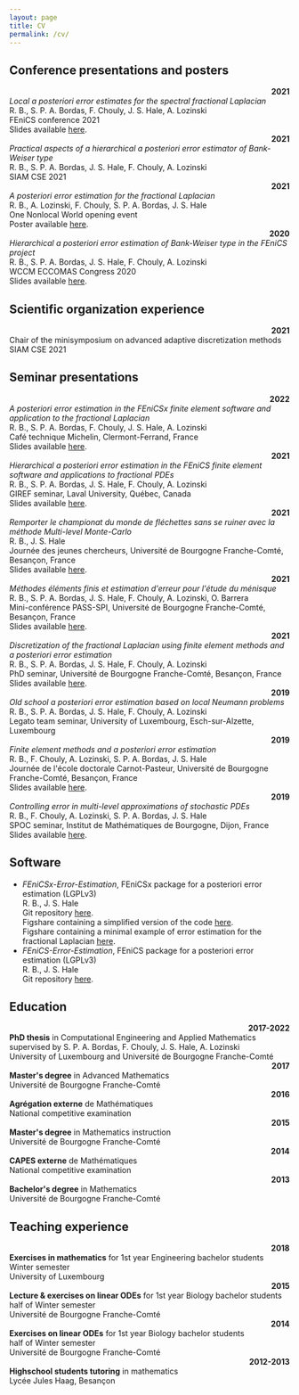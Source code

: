 ```yaml
---
layout: page
title: CV 
permalink: /cv/
---
```


## Conference presentations and posters

<div class="wrapper">
  <div align="right"><b>2021</b></div>
  <div><i>Local a posteriori error estimates for the spectral fractional Laplacian</i><br />
  R. B., S. P. A. Bordas, F. Chouly, J. S. Hale, A. Lozinski<br />
  FEniCS conference 2021<br />
  Slides available <a href="../docs/2021_fenics.pdf" target=_blank>here</a>.
  </div>
  <div align="right"><b>2021</b></div>
  <div><i>Practical aspects of a hierarchical a posteriori error estimator of Bank-Weiser type</i><br />
  R. B., S. P. A. Bordas, J. S. Hale, F. Chouly, A. Lozinski<br />
  SIAM CSE 2021<br />
  </div>
  <div align="right"><b>2021</b></div>
  <div><i>A posteriori error estimation for the fractional Laplacian</i><br />
  R. B., A. Lozinski, F. Chouly, S. P. A. Bordas, J. S. Hale<br />
  One Nonlocal World opening event<br />
  Poster available <a href="../docs/2021_ONWO.pdf" target=_blank>here</a>.
  </div>
  <div align="right"><b>2020</b></div>
  <div><i>Hierarchical a posteriori error estimation of Bank-Weiser type in the FEniCS project</i><br />
  R. B., S. P. A. Bordas, J. S. Hale, F. Chouly, A. Lozinski<br />
  WCCM ECCOMAS Congress 2020<br />
  Slides available <a href="../docs/2020_WCCM.pdf" target=_blank>here</a>.
  </div>
</div>

## Scientific organization experience

<div class="wrapper">
  <div align="right"><b>2021</b></div>
  <div>Chair of the minisymposium on advanced adaptive discretization methods<br />
  SIAM CSE 2021
  </div>
</div>

## Seminar presentations

<div class="wrapper">
  <div align="right"><b>2022</b></div>
  <div><i>A posteriori error estimation in the FEniCSx finite element software and application to the fractional Laplacian</i><br />
  R. B., S. P. A. Bordas, F. Chouly, J. S. Hale, A. Lozinski<br />
  Café technique Michelin, Clermont-Ferrand, France<br />
  Slides available <a href="../docs/2022_michelin.pdf" target=_blank>here</a>.
  </div>
  <div align="right"><b>2021</b></div>
  <div><i>Hierarchical a posteriori error estimation in the FEniCS finite element software and applications to fractional PDEs</i><br />
  R. B., S. P. A. Bordas, J. S. Hale, F. Chouly, A. Lozinski<br />
  GIREF seminar, Laval University, Québec, Canada<br />
  Slides available <a href="../docs/2021_GIREF.pdf" target=_blank>here</a>.
  </div>
  <div align="right"><b>2021</b></div>
  <div><i>Remporter le championat du monde de fléchettes sans se ruiner avec la méthode Multi-level Monte-Carlo</i><br />
  R. B., J. S. Hale<br />
  Journée des jeunes chercheurs, Université de Bourgogne Franche-Comté, Besançon, France<br />
  Slides available <a href="../docs/2021_jjc.pdf" target=_blank>here</a>.
  </div>
  <div align="right"><b>2021</b></div>
  <div><i>Méthodes éléments finis et estimation d'erreur pour l'étude du ménisque</i><br />
  R. B., S. P. A. Bordas, J. S. Hale, F. Chouly, A. Lozinski, O. Barrera<br />
  Mini-conférence PASS-SPI, Université de Bourgogne Franche-Comté, Besançon, France<br />
  Slides available <a href="../docs/2021_PASS.pdf" target=_blank>here</a>.
  </div>
  <div align="right"><b>2021</b></div>
  <div><i>Discretization of the fractional Laplacian using finite element methods and a posteriori error estimation</i><br />
  R. B., S. P. A. Bordas, J. S. Hale, F. Chouly, A. Lozinski<br />
  PhD seminar, Université de Bourgogne Franche-Comté, Besançon, France<br />
  Slides available <a href="../docs/2021_phd_sem.pdf" target=_blank>here</a>.
  </div>
  <div align="right"><b>2019</b></div>
  <div><i>Old school a posteriori error estimation based on local Neumann problems</i><br />
  R. B., S. P. A. Bordas, J. S. Hale, F. Chouly, A. Lozinski<br />
  Legato team seminar, University of Luxembourg, Esch-sur-Alzette, Luxembourg
  </div>
  <div align="right"><b>2019</b></div>
  <div><i>Finite element methods and a posteriori error estimation</i><br />
  R. B., F. Chouly, A. Lozinski, S. P. A. Bordas, J. S. Hale<br />
  Journée de l'école doctorale Carnot-Pasteur, Université de Bourgogne Franche-Comté, Besançon, France<br />
  Slides available <a href="../docs/2019_jed.pdf" target=_blank>here</a>.
  </div>
  <div align="right"><b>2019</b></div>
  <div><i>Controlling error in multi-level approximations of stochastic PDEs</i><br />
  R. B., F. Chouly, A. Lozinski, S. P. A. Bordas, J. S. Hale<br />
  SPOC seminar, Institut de Mathématiques de Bourgogne, Dijon, France<br />
  Slides available <a href="../docs/2019_SPOC.pdf" target=_blank>here</a>.
  </div>
</div>

## Software

- <i>FEniCSx-Error-Estimation</i>, FEniCSx package for a posteriori error estimation (LGPLv3)<br /> R. B., J. S. Hale<br /> Git repository <a href="https://github.com/jhale/fenicsx-error-estimation" target=_blank>here</a>.<br />  Figshare containing a simplified version of the code <a href="https://doi.org/10.6084/m9.figshare.10732421" target=_blank>here</a>.<br /> Figshare containing a minimal example of error estimation for the fractional Laplacian <a href="https://doi.org/10.6084/m9.figshare.19086695.v3" target=_blank>here</a>.
- <i>FEniCS-Error-Estimation</i>, FEniCS package for a posteriori error estimation (LGPLv3)<br /> R. B., J. S. Hale<br /> Git repository <a href="https://github.com/rbulle/fenics-error-estimation" target=_blank>here</a>.

## Education 

<div class="wrapper">
  <div align="right"><b>2017-2022</b></div>
  <div><b>PhD thesis</b> in Computational Engineering and Applied Mathematics<br />
  supervised by S. P. A. Bordas, F. Chouly, J. S. Hale, A. Lozinski<br />
  University of Luxembourg and Université de Bourgogne Franche-Comté
  </div>
  <div align="right"><b>2017</b></div>
  <div><b>Master's degree</b> in Advanced Mathematics<br />
  Université de Bourgogne Franche-Comté
  </div>
  <div align="right"><b>2016</b></div>
  <div><b>Agrégation externe</b> de Mathématiques<br />
  National competitive examination
  </div>
  <div align="right"><b>2015</b></div>
  <div><b>Master's degree</b> in Mathematics instruction<br />
  Université de Bourgogne Franche-Comté
  </div>
  <div align="right"><b>2014</b></div>
  <div><b>CAPES externe</b> de Mathématiques<br />
  National competitive examination
  </div>
  <div align="right"><b>2013</b></div>
  <div><b>Bachelor's degree</b> in Mathematics<br />
  Université de Bourgogne Franche-Comté
  </div>
</div>

## Teaching experience

<div class="wrapper">
  <div align="right"><b>2018</b></div>
  <div><b>Exercises in mathematics</b> for 1st year Engineering bachelor students<br />
  Winter semester<br />
  University of Luxembourg
  </div>
  <div align="right"><b>2015</b></div>
  <div><b>Lecture & exercises on linear ODEs</b> for 1st year Biology bachelor students<br />
  half of Winter semester<br />
  Université de Bourgogne Franche-Comté
  </div>
  <div align="right"><b>2014</b></div>
  <div><b>Exercises on linear ODEs</b> for 1st year Biology bachelor students<br />
  half of Winter semester<br />
  Université de Bourgogne Franche-Comté
  </div>
  <div align="right"><b>2012-2013</b></div>
  <div><b>Highschool students tutoring</b> in mathematics<br />
  Lycée Jules Haag, Besançon
  </div>
</div>
